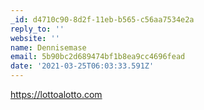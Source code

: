 ```yaml
---
_id: d4710c90-8d2f-11eb-b565-c56aa7534e2a
reply_to: ''
website: ''
name: Dennisemase
email: 5b90bc2d689474bf1b8ea9cc4696fead
date: '2021-03-25T06:03:33.591Z'
---
```

<a href="https://lottoalotto.com">https://lottoalotto.com</a>
